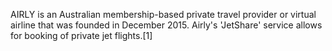AIRLY is an Australian membership-based private travel provider or virtual airline that was founded in December 2015. Airly's 'JetShare' service allows for booking of private jet flights.[1]
